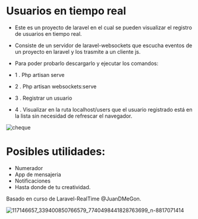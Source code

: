 
# Usuarios en tiempo real 


- Este es un proyecto de laravel en el cual se pueden visualizar el registro de usuarios en tiempo real.

- Consiste de un servidor de laravel-websockets que escucha eventos de un proyecto en laravel y los trasmite a un cliente js. 

- Para poder probarlo descargarlo y ejecutar los comandos:

-   1 . Php artisan serve
-   2 . Php artisan websockets:serve
-   3 . Registrar un usuario
-   4 . Visualizar en la ruta localhost/users que el usuario registrado está en la lista sin necesidad de refrescar el navegador.

![cheque](https://user-images.githubusercontent.com/27891908/181870651-33105b7b-b65a-4d9a-bcdf-9bccde2cc459.png)


# Posibles utilidades:

- Numerador
- App de mensajeria
- Notificaciones
- Hasta donde de tu creatividad.

Basado en curso de Laravel-RealTime @JuanDMeGon.


![117146657_339400850766579_7740498441828763699_n-8817071414](https://user-images.githubusercontent.com/27891908/181870580-5a452357-4d01-45e2-9c24-5682cd13ff59.jpg)
